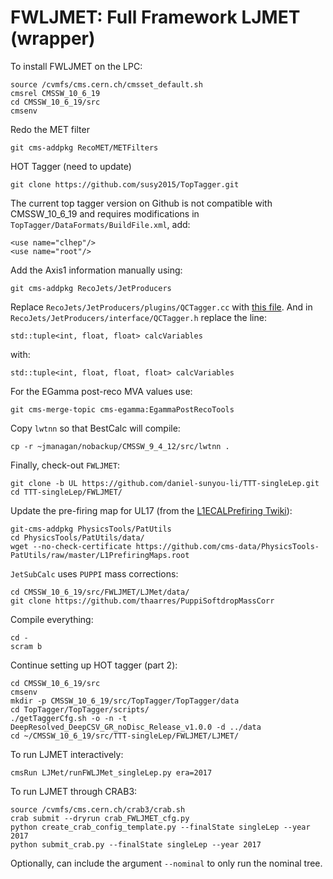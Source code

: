 # FWLJMET: Full Framework LJMET (wrapper)

To install FWLJMET on the LPC:

    source /cvmfs/cms.cern.ch/cmsset_default.sh
    cmsrel CMSSW_10_6_19
    cd CMSSW_10_6_19/src
    cmsenv
    
Redo the MET filter
    
    git cms-addpkg RecoMET/METFilters
    
HOT Tagger (need to update)

    git clone https://github.com/susy2015/TopTagger.git
    
The current top tagger version on Github is not compatible with CMSSW_10_6_19 and requires modifications in `TopTagger/DataFormats/BuildFile.xml`, add:

    <use name="clhep"/>
    <use name="root"/>
    
Add the Axis1 information manually using:

    git cms-addpkg RecoJets/JetProducers
    
Replace `RecoJets/JetProducers/plugins/QCTagger.cc` with [this file](https://github.com/jingyuluo/QG_SA/blob/master/QGTagger.cc).  And in `RecoJets/JetProducers/interface/QCTagger.h` replace the line:

    std::tuple<int, float, float> calcVariables
    
with:

    std::tuple<int, float, float, float> calcVariables
    
For the EGamma post-reco MVA values use:

    git cms-merge-topic cms-egamma:EgammaPostRecoTools
    
Copy `lwtnn` so that BestCalc will compile:

    cp -r ~jmanagan/nobackup/CMSSW_9_4_12/src/lwtnn .
    
Finally, check-out `FWLJMET`:

    git clone -b UL https://github.com/daniel-sunyou-li/TTT-singleLep.git
    cd TTT-singleLep/FWLJMET/
    
Update the pre-firing map for UL17 (from the [L1ECALPrefiring Twiki](https://twiki.cern.ch/twiki/bin/viewauth/CMS/L1ECALPrefiringWeightRecipe)):

    git-cms-addpkg PhysicsTools/PatUtils
    cd PhysicsTools/PatUtils/data/
    wget --no-check-certificate https://github.com/cms-data/PhysicsTools-PatUtils/raw/master/L1PrefiringMaps.root
    
`JetSubCalc` uses `PUPPI` mass corrections:

    cd CMSSW_10_6_19/src/FWLJMET/LJMet/data/
    git clone https://github.com/thaarres/PuppiSoftdropMassCorr
    
Compile everything:

    cd -
    scram b
    
Continue setting up HOT tagger (part 2):

    cd CMSSW_10_6_19/src
    cmsenv
    mkdir -p CMSSW_10_6_19/src/TopTagger/TopTagger/data
    cd TopTagger/TopTagger/scripts/
    ./getTaggerCfg.sh -o -n -t DeepResolved_DeepCSV_GR_noDisc_Release_v1.0.0 -d ../data
    cd ~/CMSSW_10_6_19/src/TTT-singleLep/FWLJMET/LJMET/
    
To run LJMET interactively:

    cmsRun LJMet/runFWLJMet_singleLep.py era=2017
    
To run LJMET through CRAB3:

    source /cvmfs/cms.cern.ch/crab3/crab.sh
    crab submit --dryrun crab_FWLJMET_cfg.py
    python create_crab_config_template.py --finalState singleLep --year 2017 
    python submit_crab.py --finalState singleLep --year 2017
    
Optionally, can include the argument `--nominal` to only run the nominal tree.
